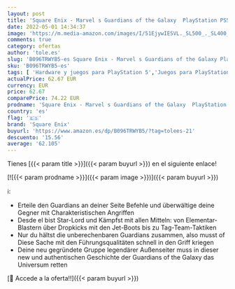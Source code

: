 ```yaml
---
layout: post
title: 'Square Enix - Marvel s Guardians of the Galaxy  PlayStation PS5 '
date: 2022-05-01 14:34:37
image: 'https://m.media-amazon.com/images/I/51EjywIESVL._SL500_._SL400_.jpg'
comments: true
category: ofertas
author: 'tole.es'
slug: 'B096TRWYB5-es Square Enix - Marvel s Guardians of the Galaxy PlayStation...'
sku: 'B096TRWYB5-es'
tags: [ 'Hardware y juegos para PlayStation 5','Juegos para PlayStation 5','Libros','Videojuegos','playstation','ps5','square enix','🇪🇸', ]
actualPrice: 62.67 EUR
currency: EUR
price: 62.67
comparePrice: 74.22 EUR
prodname: 'Square Enix - Marvel s Guardians of the Galaxy  PlayStation PS5 '
country: 'es'
flag: '🇪🇸'
brand: 'Square Enix'
buyurl: 'https://www.amazon.es/dp/B096TRWYB5/?tag=tolees-21'
descuento: '15.56'
average: '62.105'
---
```


Tienes [{{< param title >}}]({{< param buyurl >}}) en el siguiente enlace!

[![{{< param prodname >}}]({{< param image >}})]({{< param buyurl >}})

ℹ️:

- Erteile den Guardians an deiner Seite Befehle und überwältige deine Gegner mit Charakteristischen Angriffen
- Desde el bist Star-Lord und Kämpfst mit allen Mitteln: von Elementar-Blastern über Dropkicks mit den Jet-Boots bis zu Tag-Team-Taktiken
- Nur du hältst die unberechenbaren Guardians zusammen, also musst of Diese Sache mit den Führungsqualitäten schnell in den Griff kriegen
- Deine neu gegründete Gruppe legendärer Außenseiter muss in dieser new und authentischen Geschichte der Guardians of the Galaxy das Universum retten

[🛒 Accede a la oferta!!]({{< param buyurl >}})
